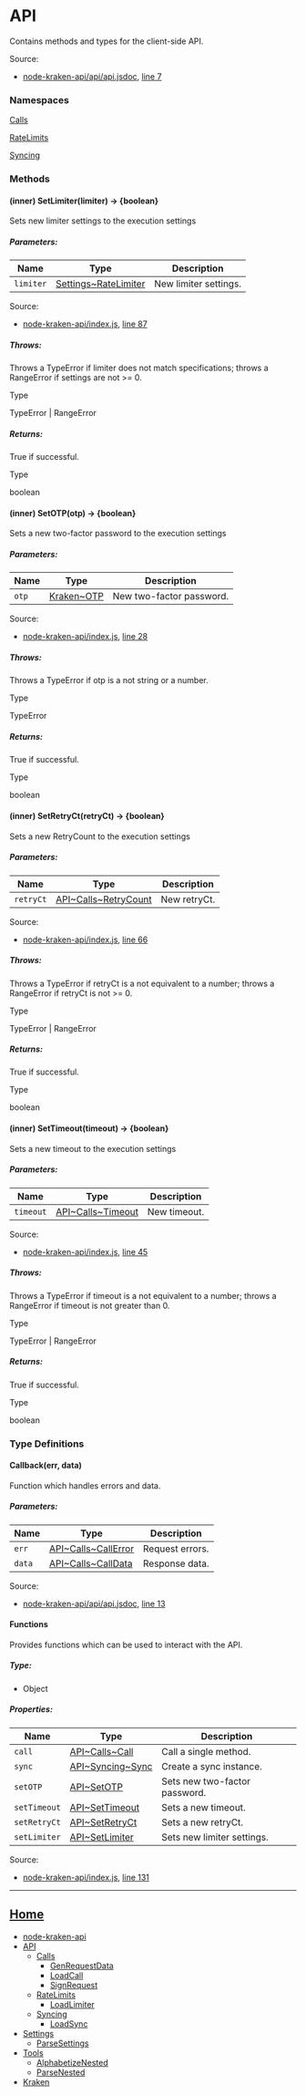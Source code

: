 # API

Contains methods and types for the client-side API.

Source:

*   [node-kraken-api/api/api.jsdoc](https://github.com/jpcx/node-kraken-api/blob/0.2.0/api/api.jsdoc), [line 7](https://github.com/jpcx/node-kraken-api/blob/0.2.0/api/api.jsdoc#L7)

### Namespaces

[Calls](https://github.com/jpcx/node-kraken-api/blob/0.2.0/docs/namespaces/API/Calls.md)

[RateLimits](https://github.com/jpcx/node-kraken-api/blob/0.2.0/docs/namespaces/API/RateLimits.md)

[Syncing](https://github.com/jpcx/node-kraken-api/blob/0.2.0/docs/namespaces/API/Syncing.md)

### Methods

<a name="~SetLimiter"></a>
#### (inner) SetLimiter(limiter) → \{boolean}

Sets new limiter settings to the execution settings

##### Parameters:

| Name | Type | Description |
| --- | --- | --- |
| `limiter` | [Settings~RateLimiter](https://github.com/jpcx/node-kraken-api/blob/0.2.0/docs/namespaces/Settings.md#~RateLimiter) | New limiter settings. |


Source:

*   [node-kraken-api/index.js](https://github.com/jpcx/node-kraken-api/blob/0.2.0/index.js), [line 87](https://github.com/jpcx/node-kraken-api/blob/0.2.0/index.js#L87)

##### Throws:

Throws a TypeError if limiter does not match specifications; throws a RangeError if settings are not >= 0.

Type

TypeError | RangeError

##### Returns:

True if successful.

Type

boolean

<a name="~SetOTP"></a>
#### (inner) SetOTP(otp) → \{boolean}

Sets a new two-factor password to the execution settings

##### Parameters:

| Name | Type | Description |
| --- | --- | --- |
| `otp` | [Kraken~OTP](https://github.com/jpcx/node-kraken-api/blob/0.2.0/docs/namespaces/Kraken.md#~OTP) | New two-factor password. |


Source:

*   [node-kraken-api/index.js](https://github.com/jpcx/node-kraken-api/blob/0.2.0/index.js), [line 28](https://github.com/jpcx/node-kraken-api/blob/0.2.0/index.js#L28)

##### Throws:

Throws a TypeError if otp is a not string or a number.

Type

TypeError

##### Returns:

True if successful.

Type

boolean

<a name="~SetRetryCt"></a>
#### (inner) SetRetryCt(retryCt) → \{boolean}

Sets a new RetryCount to the execution settings

##### Parameters:

| Name | Type | Description |
| --- | --- | --- |
| `retryCt` | [API\~Calls~RetryCount](https://github.com/jpcx/node-kraken-api/blob/0.2.0/docs/namespaces/API/Calls.md#~RetryCount) | New retryCt. |


Source:

*   [node-kraken-api/index.js](https://github.com/jpcx/node-kraken-api/blob/0.2.0/index.js), [line 66](https://github.com/jpcx/node-kraken-api/blob/0.2.0/index.js#L66)

##### Throws:

Throws a TypeError if retryCt is a not equivalent to a number; throws a RangeError if retryCt is not >= 0.

Type

TypeError | RangeError

##### Returns:

True if successful.

Type

boolean

<a name="~SetTimeout"></a>
#### (inner) SetTimeout(timeout) → \{boolean}

Sets a new timeout to the execution settings

##### Parameters:

| Name | Type | Description |
| --- | --- | --- |
| `timeout` | [API\~Calls~Timeout](https://github.com/jpcx/node-kraken-api/blob/0.2.0/docs/namespaces/API/Calls.md#~Timeout) | New timeout. |


Source:

*   [node-kraken-api/index.js](https://github.com/jpcx/node-kraken-api/blob/0.2.0/index.js), [line 45](https://github.com/jpcx/node-kraken-api/blob/0.2.0/index.js#L45)

##### Throws:

Throws a TypeError if timeout is a not equivalent to a number; throws a RangeError if timeout is not greater than 0.

Type

TypeError | RangeError

##### Returns:

True if successful.

Type

boolean

### Type Definitions

<a name="~Callback"></a>
#### Callback(err, data)

Function which handles errors and data.

##### Parameters:

| Name | Type | Description |
| --- | --- | --- |
| `err` | [API\~Calls~CallError](https://github.com/jpcx/node-kraken-api/blob/0.2.0/docs/namespaces/API/Calls.md#~CallError) | Request errors. |
| `data` | [API\~Calls~CallData](https://github.com/jpcx/node-kraken-api/blob/0.2.0/docs/namespaces/API/Calls.md#~CallData) | Response data. |


Source:

*   [node-kraken-api/api/api.jsdoc](https://github.com/jpcx/node-kraken-api/blob/0.2.0/api/api.jsdoc), [line 13](https://github.com/jpcx/node-kraken-api/blob/0.2.0/api/api.jsdoc#L13)

<a name="~Functions"></a>
#### Functions

Provides functions which can be used to interact with the API.

##### Type:

*   Object

##### Properties:

| Name | Type | Description |
| --- | --- | --- |
| `call` | [API\~Calls~Call](https://github.com/jpcx/node-kraken-api/blob/0.2.0/docs/namespaces/API/Calls.md#~Call) | Call a single method. |
| `sync` | [API\~Syncing~Sync](https://github.com/jpcx/node-kraken-api/blob/0.2.0/docs/namespaces/API/Syncing.md#~Sync) | Create a sync instance. |
| `setOTP` | [API~SetOTP](https://github.com/jpcx/node-kraken-api/blob/0.2.0/docs/namespaces/API.md#~SetOTP) | Sets new two-factor password. |
| `setTimeout` | [API~SetTimeout](https://github.com/jpcx/node-kraken-api/blob/0.2.0/docs/namespaces/API.md#~SetTimeout) | Sets a new timeout. |
| `setRetryCt` | [API~SetRetryCt](https://github.com/jpcx/node-kraken-api/blob/0.2.0/docs/namespaces/API.md#~SetRetryCt) | Sets a new retryCt. |
| `setLimiter` | [API~SetLimiter](https://github.com/jpcx/node-kraken-api/blob/0.2.0/docs/namespaces/API.md#~SetLimiter) | Sets new limiter settings. |


Source:

*   [node-kraken-api/index.js](https://github.com/jpcx/node-kraken-api/blob/0.2.0/index.js), [line 131](https://github.com/jpcx/node-kraken-api/blob/0.2.0/index.js#L131)

<hr>

## [Home](https://github.com/jpcx/node-kraken-api/blob/0.2.0/README.md)
  + [node-kraken-api](https://github.com/jpcx/node-kraken-api/blob/0.2.0/docs/modules/node-kraken-api.md)
  + [API](https://github.com/jpcx/node-kraken-api/blob/0.2.0/docs/namespaces/API.md)
    + [Calls](https://github.com/jpcx/node-kraken-api/blob/0.2.0/docs/namespaces/API/Calls.md)
      + [GenRequestData](https://github.com/jpcx/node-kraken-api/blob/0.2.0/docs/modules/API/Calls/GenRequestData.md)
      + [LoadCall](https://github.com/jpcx/node-kraken-api/blob/0.2.0/docs/modules/API/Calls/LoadCall.md)
      + [SignRequest](https://github.com/jpcx/node-kraken-api/blob/0.2.0/docs/modules/API/Calls/SignRequest.md)
    + [RateLimits](https://github.com/jpcx/node-kraken-api/blob/0.2.0/docs/namespaces/API/RateLimits.md)
      + [LoadLimiter](https://github.com/jpcx/node-kraken-api/blob/0.2.0/docs/modules/API/RateLimits/LoadLimiter.md)
    + [Syncing](https://github.com/jpcx/node-kraken-api/blob/0.2.0/docs/namespaces/API/Syncing.md)
      + [LoadSync](https://github.com/jpcx/node-kraken-api/blob/0.2.0/docs/modules/API/Syncing/LoadSync.md)
  + [Settings](https://github.com/jpcx/node-kraken-api/blob/0.2.0/docs/namespaces/Settings.md)
    + [ParseSettings](https://github.com/jpcx/node-kraken-api/blob/0.2.0/docs/modules/Settings/ParseSettings.md)
  + [Tools](https://github.com/jpcx/node-kraken-api/blob/0.2.0/docs/namespaces/Tools.md)
    + [AlphabetizeNested](https://github.com/jpcx/node-kraken-api/blob/0.2.0/docs/modules/Tools/AlphabetizeNested.md)
    + [ParseNested](https://github.com/jpcx/node-kraken-api/blob/0.2.0/docs/modules/Tools/ParseNested.md)
  + [Kraken](https://github.com/jpcx/node-kraken-api/blob/0.2.0/docs/namespaces/Kraken.md)